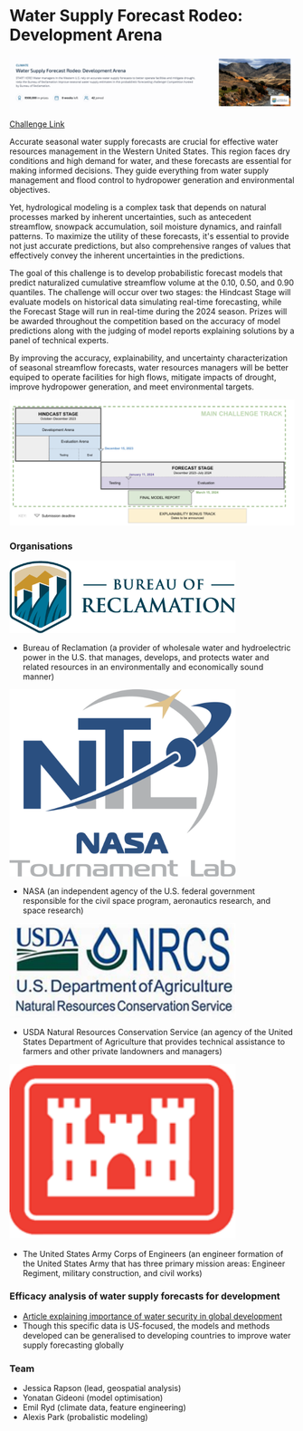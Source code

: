 # Water Supply Forecast Rodeo: Development Arena

![title card](title-card.png)

[Challenge Link](https://www.drivendata.org/competitions/254/reclamation-water-supply-forecast-dev/)

Accurate seasonal water supply forecasts are crucial for effective water resources management in the Western United States. This region faces dry conditions and high demand for water, and these forecasts are essential for making informed decisions. They guide everything from water supply management and flood control to hydropower generation and environmental objectives.

Yet, hydrological modeling is a complex task that depends on natural processes marked by inherent uncertainties, such as antecedent streamflow, snowpack accumulation, soil moisture dynamics, and rainfall patterns. To maximize the utility of these forecasts, it's essential to provide not just accurate predictions, but also comprehensive ranges of values that effectively convey the inherent uncertainties in the predictions.

The goal of this challenge is to develop probabilistic forecast models that predict naturalized cumulative streamflow volume at the 0.10, 0.50, and 0.90 quantiles. The challenge will occur over two stages: the Hindcast Stage will evaluate models on historical data simulating real-time forecasting, while the Forecast Stage will run in real-time during the 2024 season. Prizes will be awarded throughout the competition based on the accuracy of model predictions along with the judging of model reports explaining solutions by a panel of technical experts.

By improving the accuracy, explainability, and uncertainty characterization of seasonal streamflow forecasts, water resources managers will be better equiped to operate facilities for high flows, mitigate impacts of drought, improve hydropower generation, and meet environmental targets.

![timeline](timeline.png)

### Organisations

<img src="bureau-of-reclamation.png" width="400">

- Bureau of Reclamation (a provider of wholesale water and hydroelectric power in the U.S. that manages, develops, and protects water and related resources in an environmentally and economically sound manner)

<img src="nasa.png" width="400">

- NASA (an independent agency of the U.S. federal government responsible for the civil space program, aeronautics research, and space research)

<img src="usda.png" width="400">

- USDA Natural Resources Conservation Service (an agency of the United States Department of Agriculture that provides technical assistance to farmers and other private landowners and managers)

<img src="army-corps.png" width="400">

- The United States Army Corps of Engineers (an engineer formation of the United States Army that has three primary mission areas: Engineer Regiment, military construction, and civil works)

### Efficacy analysis of water supply forecasts for development
- [Article explaining importance of water security in global development](https://www.lse.ac.uk/granthaminstitute/explainers/what-is-water-security-and-how-is-it-impacted-by-climate-change/)
- Though this specific data is US-focused, the models and methods developed can be generalised to developing countries to improve water supply forecasting globally

### Team
- Jessica Rapson (lead, geospatial analysis)
- Yonatan Gideoni (model optimisation)
- Emil Ryd (climate data, feature engineering)
- Alexis Park (probalistic modeling)
